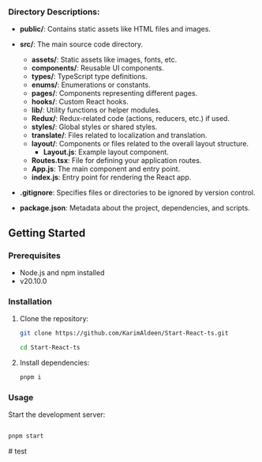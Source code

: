 
### Directory Descriptions:

- **public/**: Contains static assets like HTML files and images.
- **src/**: The main source code directory.
   - **assets/**: Static assets like images, fonts, etc.
   - **components/**: Reusable UI components.
   - **types/**: TypeScript type definitions.
   - **enums/**: Enumerations or constants.
   - **pages/**: Components representing different pages.
   - **hooks/**: Custom React hooks.
   - **lib/**: Utility functions or helper modules.
   - **Redux/**: Redux-related code (actions, reducers, etc.) if used.
   - **styles/**: Global styles or shared styles.
   - **translate/**: Files related to localization and translation.
   - **layout/**: Components or files related to the overall layout structure.
      - **Layout.js**: Example layout component.
   - **Routes.tsx**: File for defining your application routes.
   - **App.js**: The main component and entry point.
   - **index.js**: Entry point for rendering the React app.

- **.gitignore**: Specifies files or directories to be ignored by version control.
- **package.json**: Metadata about the project, dependencies, and scripts.

## Getting Started

### Prerequisites

- Node.js and npm installed
- v20.10.0

### Installation

1. Clone the repository:

    ```bash
    git clone https://github.com/KarimAldeen/Start-React-ts.git
    ```
    
    ```bash
    cd Start-React-ts
    ```

2. Install dependencies:

    ```bash
    pnpm i
    ```

### Usage

Start the development server:


```bash

pnpm start

```
#   t e s t  
 